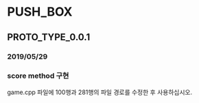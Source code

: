 # PUSH_BOX
## PROTO_TYPE_0.0.1

### 2019/05/29
### score method 구현

game.cpp 파일에 100행과 281행의 파일 경로를 수정한 후 사용하십시오.
